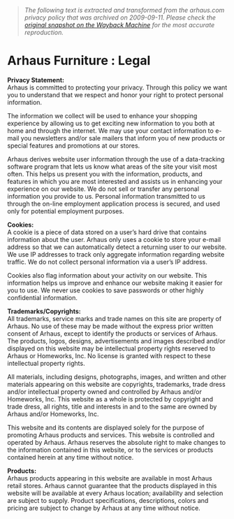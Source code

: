 > *The following text is extracted and transformed from the arhaus.com privacy policy that was archived on 2009-09-11. Please check the [original snapshot on the Wayback Machine](https://web.archive.org/web/20090911092841id_/http%3A//www.arhaus.com/legal/privacy.aspx) for the most accurate reproduction.*

# Arhaus Furniture : Legal

**Privacy Statement:**   
Arhaus is committed to protecting your privacy. Through this policy we want you to understand that we respect and honor your right to protect personal information. 

The information we collect will be used to enhance your shopping experience by allowing us to get exciting new information to you both at home and through the internet. We may use your contact information to e-mail you newsletters and/or sale mailers that inform you of new products or special features and promotions at our stores. 

Arhaus derives website user information through the use of a data-tracking software program that lets us know what areas of the site your visit most often. This helps us present you with the information, products, and features in which you are most interested and assists us in enhancing your experience on our website. We do not sell or transfer any personal information you provide to us. Personal information transmitted to us through the on-line employment application process is secured, and used only for potential employment purposes. 

**Cookies:**   
A cookie is a piece of data stored on a user’s hard drive that contains information about the user. Arhaus only uses a cookie to store your e-mail address so that we can automatically detect a returning user to our website. We use IP addresses to track only aggregate information regarding website traffic. We do not collect personal information via a user’s IP address. 

Cookies also flag information about your activity on our website. This information helps us improve and enhance our website making it easier for you to use. We never use cookies to save passwords or other highly confidential information. 

**Trademarks/Copyrights:**   
All trademarks, service marks and trade names on this site are property of Arhaus. No use of these may be made without the express prior written consent of Arhaus, except to identify the products or services of Arhaus. The products, logos, designs, advertisements and images described and/or displayed on this website may be intellectual property rights reserved to Arhaus or Homeworks, Inc. No license is granted with respect to these intellectual property rights. 

All materials, including designs, photographs, images, and written and other materials appearing on this website are copyrights, trademarks, trade dress and/or intellectual property owned and controlled by Arhaus and/or Homeworks, Inc. This website as a whole is protected by copyright and trade dress, all rights, title and interests in and to the same are owned by Arhaus and/or Homeworks, Inc. 

This website and its contents are displayed solely for the purpose of promoting Arhaus products and services. This website is controlled and operated by Arhaus. Arhaus reserves the absolute right to make changes to the information contained in this website, or to the services or products contained herein at any time without notice. 

**Products:**   
Arhaus products appearing in this website are available in most Arhaus retail stores. Arhaus cannot guarantee that the products displayed in this website will be available at every Arhaus location; availability and selection are subject to supply. Product specifications, descriptions, colors and pricing are subject to change by Arhaus at any time without notice. 

